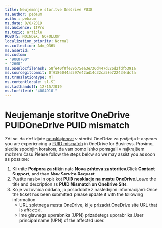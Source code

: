 ```yaml
---
title: Neujemanje storitve OneDrive PUID
ms.author: pebaum
author: pebaum
ms.date: 8/8/2019
ms.audience: ITPro
ms.topic: article
ROBOTS: NOINDEX, NOFOLLOW
localization_priority: Normal
ms.collection: Adm_O365
ms.assetid: ''
ms.custom:
- "9000700"
- "2600"
ms.openlocfilehash: 58fe40f0fe29b75ea3e736d447d626d2fdf5391a
ms.sourcegitcommit: 0f0186044a3597e42ad14c32ca58e7224344dcfa
ms.translationtype: MT
ms.contentlocale: sl-SI
ms.lasthandoff: 12/15/2019
ms.locfileid: "40049101"
---
```

# <a name="onedrive-puid-mismatch"></a><span data-ttu-id="59535-102">Neujemanje storitve OneDrive PUID</span><span class="sxs-lookup"><span data-stu-id="59535-102">OneDrive PUID mismatch</span></span>
<span data-ttu-id="59535-103">Zdi se, da doživljate [neusklajenost](https://docs.microsoft.com/sharepoint/support/administration/access-denied-or-need-permission-error-sharepoint-online-or-onedrive-for-business#when-accessing-a-onedrive-site) v storitvi OneDrive za podjetja.</span><span class="sxs-lookup"><span data-stu-id="59535-103">It appears you are experiencing a [PUID mismatch](https://docs.microsoft.com/sharepoint/support/administration/access-denied-or-need-permission-error-sharepoint-online-or-onedrive-for-business#when-accessing-a-onedrive-site) in OneDrive for Business.</span></span> <span data-ttu-id="59535-104">Prosimo, sledite spodnjim korakom, da vam bomo lahko pomagali v najkrajšem možnem času:</span><span class="sxs-lookup"><span data-stu-id="59535-104">Please follow the steps below so we may assist you as soon as possible:</span></span>

1. <span data-ttu-id="59535-105">Kliknite **Podpora za stik**in nato **Nova zahteva za storitev**.</span><span class="sxs-lookup"><span data-stu-id="59535-105">Click **Contact Support**, and then **New Service Request**.</span></span>
2. <span data-ttu-id="59535-106">Pustite naslov in opis kot **PUID neskladje na mestu OneDrive**.</span><span class="sxs-lookup"><span data-stu-id="59535-106">Leave the title and description as **PUID Mismatch on OneDrive Site**.</span></span>
3. <span data-ttu-id="59535-107">Ko je vozovnica oddana, jo posodobite z naslednjimi informacijami:</span><span class="sxs-lookup"><span data-stu-id="59535-107">Once the ticket has been submitted, please update it with the following information:</span></span>
    - <span data-ttu-id="59535-108">URL spletnega mesta OneDrive, ki je prizadet.</span><span class="sxs-lookup"><span data-stu-id="59535-108">OneDrive site URL that is affected.</span></span>
    - <span data-ttu-id="59535-109">Ime glavnega uporabnika (UPN) prizadetega uporabnika.</span><span class="sxs-lookup"><span data-stu-id="59535-109">User principal name (UPN) of the affected user.</span></span>



